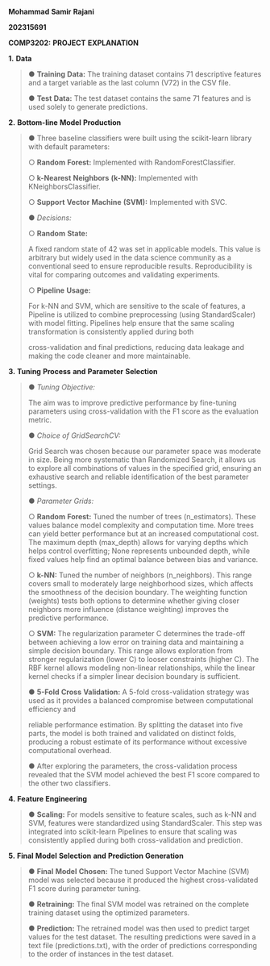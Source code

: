**Mohammad** **Samir** **Rajani**

**202315691**

**COMP3202:** **PROJECT** **EXPLANATION**

**1.** **Data**

> ● **Training** **Data:** The training dataset contains 71 descriptive
> features and a target variable as the last column (V72) in the CSV
> file.
>
> ● **Test** **Data:** The test dataset contains the same 71 features
> and is used solely to generate predictions.

**2.** **Bottom-line** **Model** **Production**

> ● Three baseline classifiers were built using the scikit-learn library
> with default parameters:
>
> ○ **Random** **Forest:** Implemented with RandomForestClassifier.
>
> ○ **k-Nearest** **Neighbors** **(k-NN):** Implemented with
> KNeighborsClassifier.
>
> ○ **Support** **Vector** **Machine** **(SVM):** Implemented with SVC.
>
> ● *Decisions:*
>
> ○ **Random** **State:**
>
> A fixed random state of 42 was set in applicable models. This value is
> arbitrary but widely used in the data science community as a
> conventional seed to ensure reproducible results. Reproducibility is
> vital for comparing outcomes and validating experiments.
>
> ○ **Pipeline** **Usage:**
>
> For k-NN and SVM, which are sensitive to the scale of features, a
> Pipeline is utilized to combine preprocessing (using StandardScaler)
> with model fitting. Pipelines help ensure that the same scaling
> transformation is consistently applied during both
>
> cross-validation and final predictions, reducing data leakage and
> making the code cleaner and more maintainable.

**3.** **Tuning** **Process** **and** **Parameter** **Selection**

> ● *Tuning* *Objective:*
>
> The aim was to improve predictive performance by fine-tuning
> parameters using cross-validation with the F1 score as the evaluation
> metric.
>
> ● *Choice* *of* *GridSearchCV:*
>
> Grid Search was chosen because our parameter space was moderate in
> size. Being more systematic than Randomized Search, it allows us to
> explore all combinations of values in the specified grid, ensuring an
> exhaustive search and reliable identification of the best parameter
> settings.
>
> ● *Parameter* *Grids:*
>
> ○ **Random** **Forest:** Tuned the number of trees (n_estimators).
> These values balance model complexity and computation time. More trees
> can yield better performance but at an increased computational cost.
> The maximum depth (max_depth) allows for varying depths which helps
> control overfitting; None represents unbounded depth, while fixed
> values help find an optimal balance between bias and variance.
>
> ○ **k-NN:** Tuned the number of neighbors (n_neighbors). This range
> covers small to moderately large neighborhood sizes, which affects the
> smoothness of the decision boundary. The weighting function (weights)
> tests both options to determine whether giving closer neighbors more
> influence (distance weighting) improves the predictive performance.
>
> ○ **SVM:** The regularization parameter C determines the trade-off
> between achieving a low error on training data and maintaining a
> simple decision boundary. This range allows exploration from stronger
> regularization (lower C) to looser constraints (higher C). The RBF
> kernel allows modeling non-linear relationships, while the linear
> kernel checks if a simpler linear decision boundary is sufficient.
>
> ● **5-Fold** **Cross** **Validation:** A 5-fold cross-validation
> strategy was used as it provides a balanced compromise between
> computational efficiency and
>
> reliable performance estimation. By splitting the dataset into five
> parts, the model is both trained and validated on distinct folds,
> producing a robust estimate of its performance without excessive
> computational overhead.
>
> ● After exploring the parameters, the cross-validation process
> revealed that the SVM model achieved the best F1 score compared to the
> other two classifiers.

**4.** **Feature** **Engineering**

> ● **Scaling:** For models sensitive to feature scales, such as k-NN
> and SVM, features were standardized using StandardScaler. This step
> was integrated into scikit-learn Pipelines to ensure that scaling was
> consistently applied during both cross-validation and prediction.

**5.** **Final** **Model** **Selection** **and** **Prediction**
**Generation**

> ● **Final** **Model** **Chosen:** The tuned Support Vector Machine
> (SVM) model was selected because it produced the highest
> cross-validated F1 score during parameter tuning.
>
> ● **Retraining:** The final SVM model was retrained on the complete
> training dataset using the optimized parameters.
>
> ● **Prediction:** The retrained model was then used to predict target
> values for the test dataset. The resulting predictions were saved in a
> text file (predictions.txt), with the order of predictions
> corresponding to the order of instances in the test dataset.
